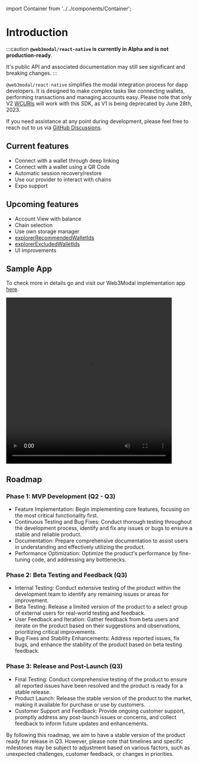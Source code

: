 import Container from '../../components/Container';


# Introduction

:::caution
**`@web3modal/react-native` is currently in Alpha and is not production-ready**.

It's public API and associated documentation may still see significant and breaking changes.
:::

`@web3modal/react-native` simplifies the modal integration process for dapp developers. It is designed to make complex tasks like connecting wallets, performing transactions and managing accounts easy. Please note that only V2 [WCURIs](../../specs/clients/core/pairing/pairing-uri) will work with this SDK, as V1 is being deprecated by June 28th, 2023.

If you need assistance at any point during development, please feel free to reach out to us via [GitHub Discussions](https://github.com/orgs/WalletConnect/discussions).

## Current features
- Connect with a wallet through deep linking
- Connect with a wallet using a QR Code
- Automatic session recovery/restore
- Use our provider to interact with chains
- Expo support

## Upcoming features
- Account View with balance
- Chain selection
- Use own storage manager
- [explorerRecommendedWalletIds](https://docs.walletconnect.com/2.0/web3modal/options#explorerrecommendedwalletids-optional)
- [explorerExcludedWalletIds](https://docs.walletconnect.com/2.0/web3modal/options#explorerexcludedwalletids-optional)
- UI improvements

## Sample App
To check more in details go and visit our Web3Modal implementation app [here](https://github.com/WalletConnect/react-native-examples/tree/main/dapps/v2Explorer).

<video controls width="448" height="448">
  <source src="/assets/web3modal_reactnative_preview.mp4" type="video/mp4" />
</video>

## Roadmap

### Phase 1: MVP Development (Q2 - Q3)
- Feature Implementation: Begin implementing core features, focusing on the most critical functionality first.
- Continuous Testing and Bug Fixes: Conduct thorough testing throughout the development process, identify and fix any issues or bugs to ensure a stable and reliable product.
- Documentation: Prepare comprehensive documentation to assist users in understanding and effectively utilizing the product.
- Performance Optimization: Optimize the product's performance by fine-tuning code, and addressing any bottlenecks.

### Phase 2: Beta Testing and Feedback (Q3)
- Internal Testing: Conduct extensive testing of the product within the development team to identify any remaining issues or areas for improvement.
- Beta Testing: Release a limited version of the product to a select group of external users for real-world testing and feedback.
- User Feedback and Iteration: Gather feedback from beta users and iterate on the product based on their suggestions and observations, prioritizing critical improvements.
- Bug Fixes and Stability Enhancements: Address reported issues, fix bugs, and enhance the stability of the product based on beta testing feedback.

### Phase 3: Release and Post-Launch (Q3)
- Final Testing: Conduct comprehensive testing of the product to ensure all reported issues have been resolved and the product is ready for a stable release.
- Product Launch: Release the stable version of the product to the market, making it available for purchase or use by customers.
- Customer Support and Feedback: Provide ongoing customer support, promptly address any post-launch issues or concerns, and collect feedback to inform future updates and enhancements.

By following this roadmap, we aim to have a stable version of the product ready for release in Q3. However, please note that timelines and specific milestones may be subject to adjustment based on various factors, such as unexpected challenges, customer feedback, or changes in priorities.
